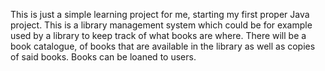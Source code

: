 This is just a simple learning project for me, starting my first proper Java project.
This is a library management system which could be for example used by a library to keep track of what books are where.
There will be a book catalogue, of books that are available in the library as well as copies of said books.
Books can be loaned to users.

